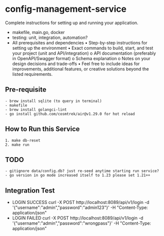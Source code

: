 # config-management-service

Complete instructions for setting up and running your application.

- makefile, main.go, docker
- testing: unit, integration, automation?
- All prerequisites and dependencies
  • Step-by-step instructions for setting up the environment
  • Exact commands to build, start, and test your project (unit and API/integration)
  o API documentation (preferably in OpenAPI/Swagger format)
  o Schema explanation
  o Notes on your design decisions and trade-offs
  • Feel free to include ideas for improvements, additional features, or creative
  solutions beyond the listed requirements.

## Pre-requisite
    - brew install sqlite (to query in terminal)
    - makefile
    - brew install golangci-lint
    - go install github.com/cosmtrek/air@v1.29.0 for hot reload

## How to Run this Service
    1. make db-reset
    2. make run

## TODO
    - gitignore data/config.db? just re-seed anytime starting run service?
    - go version in go mode increased itself to 1.23 please set 1.21++

## Integration Test
- LOGIN SUCCESS
curl -X POST http://localhost:8089/api/v1/login -d '{"username":"admin","password":"admin123"}' -H "Content-Type: application/json"
- LOGIN FAILED
curl -X POST http://localhost:8089/api/v1/login -d '{"username":"admin","password":"wrongpass"}' -H "Content-Type: application/json"
